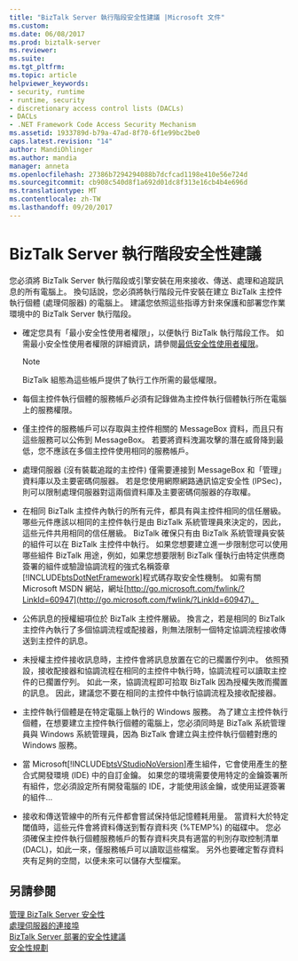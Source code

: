 ```yaml
---
title: "BizTalk Server 執行階段安全性建議 |Microsoft 文件"
ms.custom: 
ms.date: 06/08/2017
ms.prod: biztalk-server
ms.reviewer: 
ms.suite: 
ms.tgt_pltfrm: 
ms.topic: article
helpviewer_keywords:
- security, runtime
- runtime, security
- discretionary access control lists (DACLs)
- DACLs
- .NET Framework Code Access Security Mechanism
ms.assetid: 1933789d-b79a-47ad-8f70-6f1e99bc2be0
caps.latest.revision: "14"
author: MandiOhlinger
ms.author: mandia
manager: anneta
ms.openlocfilehash: 27386b7294294088b7dcfcad1198e410e56e724d
ms.sourcegitcommit: cb908c540d8f1a692d01dc8f313e16cb4b4e696d
ms.translationtype: MT
ms.contentlocale: zh-TW
ms.lasthandoff: 09/20/2017
---
```

# <a name="biztalk-server-runtime-security-recommendations"></a>BizTalk Server 執行階段安全性建議
您必須將 BizTalk Server 執行階段或引擎安裝在用來接收、傳送、處理和追蹤訊息的所有電腦上。 換句話說，您必須將執行階段元件安裝在建立 BizTalk 主控件執行個體 (處理伺服器) 的電腦上。 建議您依照這些指導方針來保護和部署您作業環境中的 BizTalk Server 執行階段。  
  
-   確定您具有「最小安全性使用者權限」，以便執行 BizTalk 執行階段工作。 如需最小安全性使用者權限的詳細資訊，請參閱[最低安全性使用者權限](../core/minimum-security-user-rights.md)。  
  
    > [!NOTE]
    >  BizTalk 組態為這些帳戶提供了執行工作所需的最低權限。  
  
-   每個主控件執行個體的服務帳戶必須有記錄做為主控件執行個體執行所在電腦上的服務權限。  
  
-   僅主控件的服務帳戶可以存取與主控件相關的 MessageBox 資料，而且只有這些服務可以公佈到 MessageBox。 若要將資料洩漏攻擊的潛在威脅降到最低，您不應該在多個主控件使用相同的服務帳戶。  
  
-   處理伺服器 (沒有裝載追蹤的主控件) 僅需要連接到 MessageBox 和「管理」資料庫以及主要密碼伺服器。 若是您使用網際網路通訊協定安全性 (IPSec)，則可以限制處理伺服器對這兩個資料庫及主要密碼伺服器的存取權。  
  
-   在相同 BizTalk 主控件內執行的所有元件，都具有與主控件相同的信任層級。 哪些元件應該以相同的主控件執行是由 BizTalk 系統管理員來決定的，因此，這些元件共用相同的信任層級。 BizTalk 確保只有由 BizTalk 系統管理員安裝的組件可以在 BizTalk 主控件中執行。 如果您想要建立進一步限制您可以使用哪些組件 BizTalk 用途，例如，如果您想要限制 BizTalk 僅執行由特定供應商簽署的組件或驗證協調流程的強式名稱簽章[!INCLUDE[btsDotNetFramework](../includes/btsdotnetframework-md.md)]程式碼存取安全性機制。 如需有關 Microsoft MSDN 網站，網址[http://go.microsoft.com/fwlink/?LinkId=60947](http://go.microsoft.com/fwlink/?LinkId=60947)。  
  
-   公佈訊息的授權細項位於 BizTalk 主控件層級。 換言之，若是相同的 BizTalk 主控件內執行了多個協調流程或配接器，則無法限制一個特定協調流程接收傳送到主控件的訊息。  
  
-   未授權主控件接收訊息時，主控件會將訊息放置在它的已擱置佇列中。 依照預設，接收配接器和協調流程在相同的主控件中執行時，協調流程可以讀取主控件的已擱置佇列。 如此一來，協調流程即可拾取 BizTalk 因為授權失敗而擱置的訊息。 因此，建議您不要在相同的主控件中執行協調流程及接收配接器。  
  
-   主控件執行個體是在特定電腦上執行的 Windows 服務。 為了建立主控件執行個體，在想要建立主控件執行個體的電腦上，您必須同時是 BizTalk 系統管理員與 Windows 系統管理員，因為 BizTalk 會建立與主控件執行個體對應的 Windows 服務。  
  
-   當 Microsoft[!INCLUDE[btsVStudioNoVersion](../includes/btsvstudionoversion-md.md)]產生組件，它會使用產生的整合式開發環境 (IDE) 中的自訂金鑰。 如果您的環境需要使用特定的金鑰簽署所有組件，您必須設定所有開發電腦的 IDE，才能使用該金鑰，或使用延遲簽署的組件...  
  
-   接收和傳送管線中的所有元件都會嘗試保持低記憶體耗用量。 當資料大於特定閾值時，這些元件會將資料傳送到暫存資料夾 (%TEMP%) 的磁碟中。 您必須確保主控件執行個體服務帳戶的暫存資料夾具有適當的判別存取控制清單 (DACL)，如此一來，僅服務帳戶可以讀取這些檔案。 另外也要確定暫存資料夾有足夠的空間，以便未來可以儲存大型檔案。  
  
## <a name="see-also"></a>另請參閱  
 [管理 BizTalk Server 安全性](../core/managing-biztalk-server-security.md)   
 [處理伺服器的連接埠](../core/ports-for-the-processing-servers.md)   
 [BizTalk Server 部署的安全性建議](../core/security-recommendations-for-a-biztalk-server-deployment.md)   
 [安全性規劃](../core/planning-for-security.md)